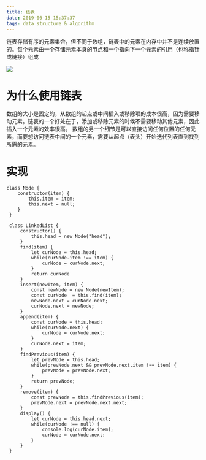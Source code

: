 ```yaml
---
title: 链表
date: 2019-06-15 15:37:37
tags: data structure & algorithm
---
```

链表存储有序的元素集合，但不同于数组，链表中的元素在内存中并不是连续放置的。每个元素由一个存储元素本身的节点和一个指向下一个元素的引用（也称指针或链接）组成

![](https://upload-images.jianshu.io/upload_images/3373227-0e766273d5619430.PNG?imageMogr2/auto-orient/strip%7CimageView2/2/w/1240)

# 为什么使用链表
数组的大小是固定的，从数组的起点或中间插入或移除项的成本很高，因为需要移动元素。链表的一个好处在于，添加或移除元素的时候不需要移动其他元素，因此插入一个元素的效率很高。
数组的另一个细节是可以直接访问任何位置的任何元素，而要想访问链表中间的一个元素，需要从起点（表头）开始迭代列表直到找到所需的元素。

# 实现
```
class Node {
    constructor(item) {
        this.item = item;
        this.next = null;
    }
 }
 
 class LinkedList {
     constructor() {
         this.head = new Node("head");
     }
     find(item) {
         let curNode = this.head;
         while(curNode.item !== item) {
             curNode = curNode.next;
         }
         return curNode
     }
     insert(newItem, item) {
         const newNode = new Node(newItem);
         const curNode  = this.find(item);
         newNode.next = curNode.next;
         curNode.next = newNode;
     }
     append(item) {
         const curNode = this.head;
         while(curNode.next) {
             curNode = curNode.next;
         }
         curNode.next = item;
     }
     findPrevious(item) {
         let prevNode = this.head;
         while(prevNode.next && prevNode.next.item !== item) {
             prevNode = prevNode.next;
         }
         return prevNode;
     }
     remove(item) {
         const prevNode = this.findPrevious(item);
         prevNode.next = prevNode.next.next;
     }
     display() {
         let curNode = this.head.next;
         while(curNode !== null) {
             console.log(curNode.item);
             curNode = curNode.next;
         }
     }
 }
 
```